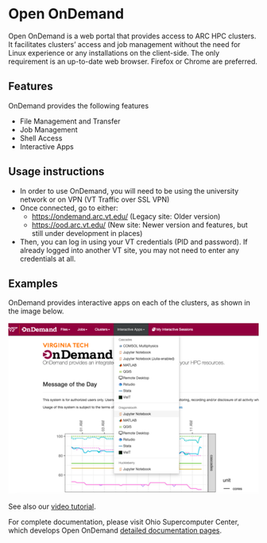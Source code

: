 # Open OnDemand

Open OnDemand is a web portal that provides access to ARC HPC clusters. It facilitates clusters’ access and job management without the need for Linux experience or any installations on the client-side. The only requirement is an up-to-date web browser. Firefox or Chrome are preferred.

## Features
OnDemand provides the following features

- File Management and Transfer
- Job Management
- Shell Access
- Interactive Apps

## Usage instructions

- In order to use OnDemand, you will need to be using the university network or on VPN (VT Traffic over SSL VPN)
- Once connected, go to either:
  - https://ondemand.arc.vt.edu/ (Legacy site: Older version)
  - https://ood.arc.vt.edu/ (New site: Newer version and features, but still under development in places)
- Then, you can log in using your VT credentials (PID and password). If already logged into another VT site, you may not need to enter any credentials at all.

## Examples

OnDemand provides interactive apps on each of the clusters, as shown in the image below.

![](ood.png)

See also our [video tutorial](https://video.vt.edu/media/ARCA+Open+OnDemand+for+Browser-based+Cluster+Access/1_nkp1ebuu/176584251 "Open OnDemand").

For complete documentation, please visit Ohio Supercomputer Center, which develops Open OnDemand [detailed documentation pages](https://www.osc.edu/resources/online_portals/ondemand).
